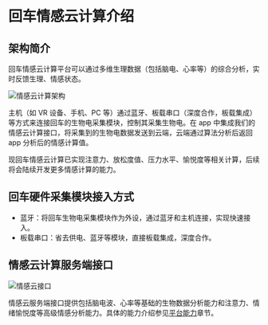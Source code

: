 # 回车情感云计算介绍

## 架构简介
回车情感云计算平台可以通过多维生理数据（包括脑电、心率等）的综合分析，实时反馈生理、情感状态。

![情感云计算架构](https://d.pr/i/CidieJ+)

主机（如 VR 设备、手机、PC 等）通过蓝牙、板载串口（深度合作，板载集成）等方式来连接回车的生物电采集模块，控制其采集生物电。在 app 中集成我们的情感云计算接口，将采集到的生物电数据发送到云端，云端通过算法分析后返回 app 分析后的情感计算值。

现回车情感云计算已实现注意力、放松度值、压力水平、愉悦度等相关计算，后续将会陆续开发更多情感计算的能力。

## 回车硬件采集模块接入方式
* 蓝牙：将回车生物电采集模块作为外设，通过蓝牙和主机连接，实现快速接入。
* 板载串口：省去供电、蓝牙等模块，直接板载集成，深度合作。

## 情感云计算服务端接口

![情感云接口](https://d.pr/i/LLiWac+)

情感云服务端接口提供包括脑电波、心率等基础的生物数据分析能力和注意力、情绪愉悦度等高级情感分析能力。具体的能力介绍参见[平台能力](./平台能力.html)章节。